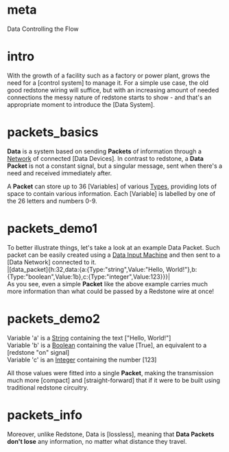 # meta
Data
Controlling the Flow

# intro
With the growth of a facility such as a factory or power plant, grows the need for a [control system] to manage it.
For a simple use case, the old good redstone wiring will suffice, but with an increasing amount of needed connections the messy nature of redstone starts to show - and that's an appropriate moment to introduce the [Data System].

# packets_basics
**Data** is a system based on sending **Packets** of information through a [Network](data_wiring) of connected [Data Devices].
In contrast to redstone, a **Data Packet** is not a constant signal, but a singular message, sent when there's a need and received immediately after.

A **Packet** can store up to 36 [Variables] of various [Types](data_types.md), providing lots of space to contain various information.
Each [Variable] is labelled by one of the 26 letters and numbers 0-9. 

# packets_demo1
To better illustrate things, let's take a look at an example Data Packet. Such packet can be easily created using a [Data Input Machine](data_input_machine.md) and then sent to a [Data Network] connected to it.  
|[data_packet]{h:32,data:{a:{Type:"string",Value:"Hello, World!"},b:{Type:"boolean",Value:1b},c:{Type:"integer",Value:123}}}|  
As you see, even a simple **Packet** like the above example carries much more information than what could be passed by a Redstone wire at once!

# packets_demo2
Variable 'a' is a [String](data_types.md#string) containing the text ["Hello, World!"]  
Variable 'b' is a [Boolean](data_types.md#boolean) containing the value [True], an equivalent to a [redstone "on" signal]  
Variable 'c' is an [Integer](data_types.md#integer) containing the number [123]

All those values were fitted into a single **Packet**, making the transmission much more [compact] and [straight-forward] that if it were to be built using traditional redstone circuitry.

# packets_info
Moreover, unlike Redstone, Data is [lossless], meaning that **Data Packets** **__don't lose__** any information, no matter what distance they travel.

